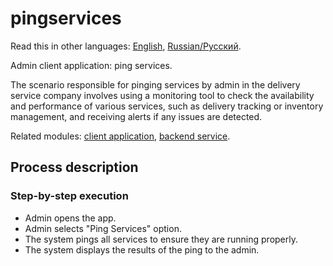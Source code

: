 # pingservices

Read this in other languages: [English](pingservices.md), [Russian/Русский](pingservices.ru.md). 

Admin client application: ping services.

The scenario responsible for pinging services by admin in the delivery service company involves using a monitoring tool to check the availability and performance of various services, such as delivery tracking or inventory management, and receiving alerts if any issues are detected.

Related modules: [client application](../../frontend/adminclient.md), [backend service](../../backend/adminbackend.md).

## Process description

### Step-by-step execution

- Admin opens the app.
- Admin selects "Ping Services" option.
- The system pings all services to ensure they are running properly.
- The system displays the results of the ping to the admin.
